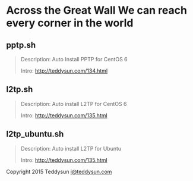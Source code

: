 Across the Great Wall
We can reach every corner in the world
===========

pptp.sh
------

> Description: Auto Install PPTP for CentOS 6
> 
> Intro: http://teddysun.com/134.html

l2tp.sh
------

> Description: Auto install L2TP for CentOS 6
> 
> Intro: http://teddysun.com/135.html

l2tp_ubuntu.sh
------

> Description: Auto install L2TP for Ubuntu
> 
> Intro: http://teddysun.com/135.html


Copyright 2015 Teddysun <i@teddysun.com>

